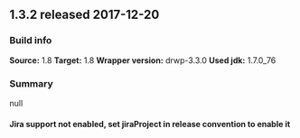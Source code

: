 ## 1.3.2 released 2017-12-20 
### Build info 
**Source:** 1.8 
**Target:** 1.8 
**Wrapper version:** drwp-3.3.0 
**Used jdk:** 1.7.0_76

### Summary 
null
#### Jira support not enabled, set jiraProject in release convention to enable it 
